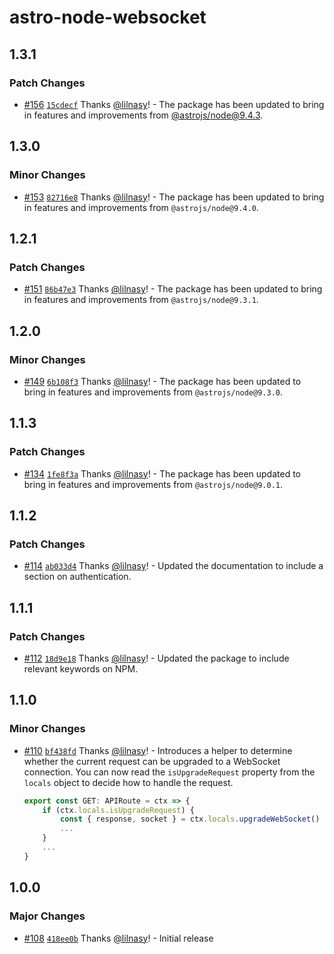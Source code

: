 # astro-node-websocket

## 1.3.1

### Patch Changes

- [#156](https://github.com/lilnasy/gratelets/pull/156) [`15cdecf`](https://github.com/lilnasy/gratelets/commit/15cdecfb326a3a914d43778c8596bc4c28eb7bd9) Thanks [@lilnasy](https://github.com/lilnasy)! - The package has been updated to bring in features and improvements from [@astrojs/node@9.4.3](https://github.com/withastro/astro/blob/@astrojs/node@9.4.3/packages/integrations/node/CHANGELOG.md).

## 1.3.0

### Minor Changes

- [#153](https://github.com/lilnasy/gratelets/pull/153) [`82716e8`](https://github.com/lilnasy/gratelets/commit/82716e82537f76e7fc2e5f58597a9748dce02ba2) Thanks [@lilnasy](https://github.com/lilnasy)! - The package has been updated to bring in features and improvements from `@astrojs/node@9.4.0`.

## 1.2.1

### Patch Changes

- [#151](https://github.com/lilnasy/gratelets/pull/151) [`86b47e3`](https://github.com/lilnasy/gratelets/commit/86b47e347f7985c67e2908c1f9a1264b5d56fd1b) Thanks [@lilnasy](https://github.com/lilnasy)! - The package has been updated to bring in features and improvements from `@astrojs/node@9.3.1`.

## 1.2.0

### Minor Changes

- [#149](https://github.com/lilnasy/gratelets/pull/149) [`6b108f3`](https://github.com/lilnasy/gratelets/commit/6b108f36bf7207ccc53035efc0ec9f1e6c044b3a) Thanks [@lilnasy](https://github.com/lilnasy)! - The package has been updated to bring in features and improvements from `@astrojs/node@9.3.0`.

## 1.1.3

### Patch Changes

- [#134](https://github.com/lilnasy/gratelets/pull/134) [`1fe8f3a`](https://github.com/lilnasy/gratelets/commit/1fe8f3a6cfb1f6f50ba7305cbd84130dd63d76c1) Thanks [@lilnasy](https://github.com/lilnasy)! - The package has been updated to bring in features and improvements from `@astrojs/node@9.0.1`.

## 1.1.2

### Patch Changes

- [#114](https://github.com/lilnasy/gratelets/pull/114) [`ab033d4`](https://github.com/lilnasy/gratelets/commit/ab033d4b4e75d5dbd291ff5157d09a2cf3bfe45f) Thanks [@lilnasy](https://github.com/lilnasy)! - Updated the documentation to include a section on authentication.

## 1.1.1

### Patch Changes

- [#112](https://github.com/lilnasy/gratelets/pull/112) [`18d9e18`](https://github.com/lilnasy/gratelets/commit/18d9e18e13ae5766909b13904db4b94d37cc0083) Thanks [@lilnasy](https://github.com/lilnasy)! - Updated the package to include relevant keywords on NPM.

## 1.1.0

### Minor Changes

- [#110](https://github.com/lilnasy/gratelets/pull/110) [`bf438fd`](https://github.com/lilnasy/gratelets/commit/bf438fd1fedae6c6be3b146dc8bc0480475605ae) Thanks [@lilnasy](https://github.com/lilnasy)! - Introduces a helper to determine whether the current request can be upgraded to a WebSocket connection. You can now read the `isUpgradeRequest` property from the `locals` object to decide how to handle the request.

  ```ts
  export const GET: APIRoute = ctx => {
      if (ctx.locals.isUpgradeRequest) {
          const { response, socket } = ctx.locals.upgradeWebSocket()
          ...
      }
      ...
  }
  ```

## 1.0.0

### Major Changes

- [#108](https://github.com/lilnasy/gratelets/pull/108) [`418ee0b`](https://github.com/lilnasy/gratelets/commit/418ee0baeeee0be4e721fb908cd998bdbaee8cac) Thanks [@lilnasy](https://github.com/lilnasy)! - Initial release
